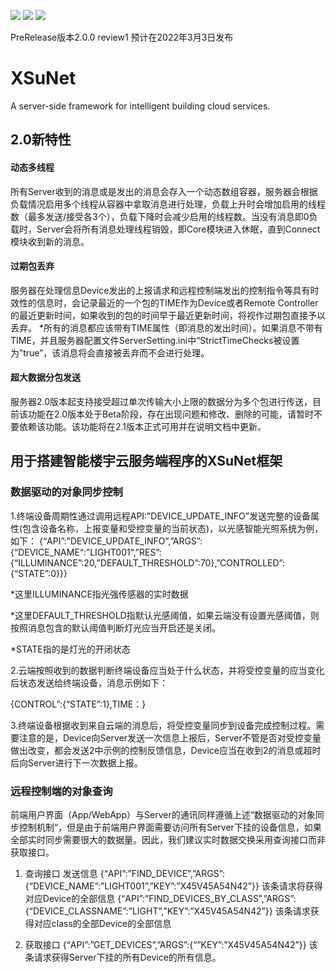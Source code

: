 ![](https://img.shields.io/badge/Version-2.0.0-green.svg)   ![](https://img.shields.io/badge/By-Suyc323-orange.svg)  ![](https://img.shields.io/badge/State-Development-blue.svg)

PreRelease版本2.0.0 review1 预计在2022年3月3日发布

# XSuNet
A server-side framework for intelligent building cloud services.
## 2.0新特性

#### 动态多线程
所有Server收到的消息或是发出的消息会存入一个动态数组容器，服务器会根据负载情况启用多个线程从容器中拿取消息进行处理，负载上升时会增加启用的线程数（最多发送/接受各3个），负载下降时会减少启用的线程数。当没有消息即0负载时，Server会将所有消息处理线程销毁，即Core模块进入休眠，直到Connect模块收到新的消息。

#### 过期包丢弃
服务器在处理信息Device发出的上报请求和远程控制端发出的控制指令等具有时效性的信息时，会记录最近的一个包的TIME作为Device或者Remote Controller的最近更新时间，如果收到的包的时间早于最近更新时间，将视作过期包直接予以丢弃。
*所有的消息都应该带有TIME属性（即消息的发出时间）。如果消息不带有TIME，并且服务器配置文件ServerSetting.ini中“StrictTimeChecks被设置为”true”，该消息将会直接被丢弃而不会进行处理。

#### 超大数据分包发送
服务器2.0版本起支持接受超过单次传输大小上限的数据分为多个包进行传送，目前该功能在2.0版本处于Beta阶段，存在出现问题和修改、删除的可能，请暂时不要依赖该功能。该功能将在2.1版本正式可用并在说明文档中更新。

## 用于搭建智能楼宇云服务端程序的XSuNet框架



### 数据驱动的对象同步控制

1.终端设备周期性通过调用远程API:”DEVICE_UPDATE_INFO”发送完整的设备属性(包含设备名称，上报变量和受控变量的当前状态)，以光感智能光照系统为例，如下：
{“API”:”DEVICE_UPDATE_INFO”,”ARGS”:{“DEVICE_NAME“:”LIGHT001“,”RES”:{“ILLUMINANCE”:20,”DEFAULT_THRESHOLD”:70},”CONTROLLED”:{“STATE”:0}}}

*这里ILLUMINANCE指光强传感器的实时数据

*这里DEFAULT_THRESHOLD指默认光感阈值，如果云端没有设置光感阈值，则按照消息包含的默认阈值判断灯光应当开启还是关闭。

*STATE指的是灯光的开闭状态

2.云端按照收到的数据判断终端设备应当处于什么状态，并将受控变量的应当变化后状态发送给终端设备，消息示例如下：

{CONTROL”:{“STATE”:1},TIME：}

3.终端设备根据收到来自云端的消息后，将受控变量同步到设备完成控制过程。需要注意的是，Device向Server发送一次信息上报后，Server不管是否对受控变量做出改变，都会发送2中示例的控制反馈信息，Device应当在收到2的消息或超时后向Server进行下一次数据上报。

### 远程控制端的对象查询
前端用户界面（App/WebApp）与Server的通讯同样遵循上述“数据驱动的对象同步控制机制“，但是由于前端用户界面需要访问所有Server下挂的设备信息，如果全部实时同步需要很大的数据量。因此，我们建议实时数据交换采用查询接口而非获取接口。

1.	查询接口
发送信息
{“API”:”FIND_DEVICE”,”ARGS”:{“DEVICE_NAME”:”LIGHT001”,”KEY”:”X45V45A54N42”}}
该条请求将获得对应Device的全部信息
{“API”:”FIND_DEVICES_BY_CLASS”,”ARGS”:{“DEVICE_CLASSNAME”:”LIGHT”,”KEY”:”X45V45A54N42”}}
该条请求获得对应class的全部Device的全部信息

2.	获取接口
{“API”:”GET_DEVICES”,”ARGS”:{“”KEY”:”X45V45A54N42”}}
该条请求获得Server下挂的所有Device的所有信息。

